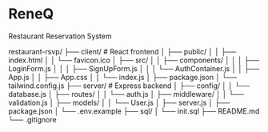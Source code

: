 # ReneQ
Restaurant Reservation System

restaurant-rsvp/
├── client/                 # React frontend
│   ├── public/
│   │   ├── index.html
│   │   └── favicon.ico
│   ├── src/
│   │   ├── components/
│   │   │   ├── LoginForm.js
│   │   │   ├── SignUpForm.js
│   │   │   └── AuthContainer.js
│   │   ├── App.js
│   │   ├── App.css
│   │   └── index.js
│   ├── package.json
│   └── tailwind.config.js
├── server/                 # Express backend
│   ├── config/
│   │   └── database.js
│   ├── routes/
│   │   └── auth.js
│   ├── middleware/
│   │   └── validation.js
│   ├── models/
│   │   └── User.js
│   ├── server.js
│   ├── package.json
│   └── .env.example
├── sql/
│   └── init.sql
├── README.md
└── .gitignore
